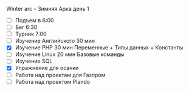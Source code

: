 Winter arc - Зимняя Арка день 1

- [ ] Подъем в 6:00
- [ ] Бег 6:30
- [ ] Турник 7:00
- [ ] Изучение Английского 30 мин
- [x] Изучение PHP 30 мин Переменные + Типы данных + Константы
- [ ] Изучение Linux 20 мин Базовые команды
- [ ] Изучение SQL
- [x] Упражнение для осанки
- [ ] Работа над проектам для Газпром
- [ ] Работа над проектом Plando